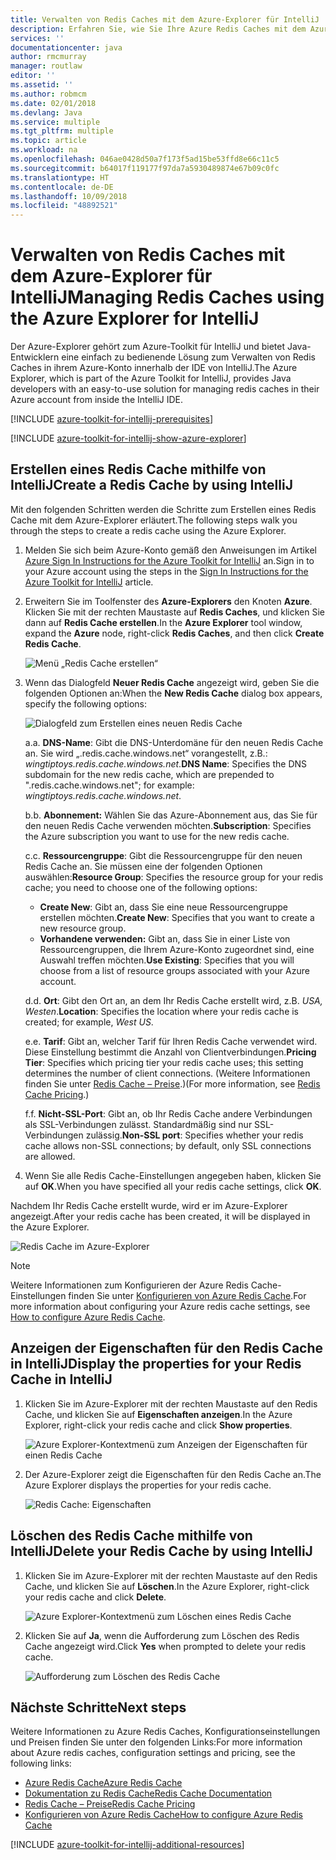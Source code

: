 ```yaml
---
title: Verwalten von Redis Caches mit dem Azure-Explorer für IntelliJ
description: Erfahren Sie, wie Sie Ihre Azure Redis Caches mit dem Azure-Explorer für IntelliJ verwalten.
services: ''
documentationcenter: java
author: rmcmurray
manager: routlaw
editor: ''
ms.assetid: ''
ms.author: robmcm
ms.date: 02/01/2018
ms.devlang: Java
ms.service: multiple
ms.tgt_pltfrm: multiple
ms.topic: article
ms.workload: na
ms.openlocfilehash: 046ae0428d50a7f173f5ad15be53ffd8e66c11c5
ms.sourcegitcommit: b64017f119177f97da7a5930489874e67b09c0fc
ms.translationtype: HT
ms.contentlocale: de-DE
ms.lasthandoff: 10/09/2018
ms.locfileid: "48892521"
---
```

# <a name="managing-redis-caches-using-the-azure-explorer-for-intellij"></a><span data-ttu-id="23c76-103">Verwalten von Redis Caches mit dem Azure-Explorer für IntelliJ</span><span class="sxs-lookup"><span data-stu-id="23c76-103">Managing Redis Caches using the Azure Explorer for IntelliJ</span></span>

<span data-ttu-id="23c76-104">Der Azure-Explorer gehört zum Azure-Toolkit für IntelliJ und bietet Java-Entwicklern eine einfach zu bedienende Lösung zum Verwalten von Redis Caches in ihrem Azure-Konto innerhalb der IDE von IntelliJ.</span><span class="sxs-lookup"><span data-stu-id="23c76-104">The Azure Explorer, which is part of the Azure Toolkit for IntelliJ, provides Java developers with an easy-to-use solution for managing redis caches in their Azure account from inside the IntelliJ IDE.</span></span>

[!INCLUDE [azure-toolkit-for-intellij-prerequisites](../includes/azure-toolkit-for-intellij-prerequisites.md)]

[!INCLUDE [azure-toolkit-for-intellij-show-azure-explorer](../includes/azure-toolkit-for-intellij-show-azure-explorer.md)]

## <a name="create-a-redis-cache-by-using-intellij"></a><span data-ttu-id="23c76-105">Erstellen eines Redis Cache mithilfe von IntelliJ</span><span class="sxs-lookup"><span data-stu-id="23c76-105">Create a Redis Cache by using IntelliJ</span></span>

<span data-ttu-id="23c76-106">Mit den folgenden Schritten werden die Schritte zum Erstellen eines Redis Cache mit dem Azure-Explorer erläutert.</span><span class="sxs-lookup"><span data-stu-id="23c76-106">The following steps walk you through the steps to create a redis cache using the Azure Explorer.</span></span>

1. <span data-ttu-id="23c76-107">Melden Sie sich beim Azure-Konto gemäß den Anweisungen im Artikel [Azure Sign In Instructions for the Azure Toolkit for IntelliJ] an.</span><span class="sxs-lookup"><span data-stu-id="23c76-107">Sign in to your Azure account using the steps in the [Sign In Instructions for the Azure Toolkit for IntelliJ] article.</span></span>

1. <span data-ttu-id="23c76-108">Erweitern Sie im Toolfenster des **Azure-Explorers** den Knoten **Azure**. Klicken Sie mit der rechten Maustaste auf **Redis Caches**, und klicken Sie dann auf **Redis Cache erstellen**.</span><span class="sxs-lookup"><span data-stu-id="23c76-108">In the **Azure Explorer** tool window, expand the **Azure** node, right-click **Redis Caches**, and then click **Create Redis Cache**.</span></span>

   ![Menü „Redis Cache erstellen“][CR01]

1. <span data-ttu-id="23c76-110">Wenn das Dialogfeld **Neuer Redis Cache** angezeigt wird, geben Sie die folgenden Optionen an:</span><span class="sxs-lookup"><span data-stu-id="23c76-110">When the **New Redis Cache** dialog box appears, specify the following options:</span></span>

   ![Dialogfeld zum Erstellen eines neuen Redis Cache][CR02]

   <span data-ttu-id="23c76-112">a.</span><span class="sxs-lookup"><span data-stu-id="23c76-112">a.</span></span> <span data-ttu-id="23c76-113">**DNS-Name**: Gibt die DNS-Unterdomäne für den neuen Redis Cache an. Sie wird „.redis.cache.windows.net“ vorangestellt, z.B.: *wingtiptoys.redis.cache.windows.net*.</span><span class="sxs-lookup"><span data-stu-id="23c76-113">**DNS Name**: Specifies the DNS subdomain for the new redis cache, which are prepended to ".redis.cache.windows.net"; for example: *wingtiptoys.redis.cache.windows.net*.</span></span>

   <span data-ttu-id="23c76-114">b.</span><span class="sxs-lookup"><span data-stu-id="23c76-114">b.</span></span> <span data-ttu-id="23c76-115">**Abonnement:** Wählen Sie das Azure-Abonnement aus, das Sie für den neuen Redis Cache verwenden möchten.</span><span class="sxs-lookup"><span data-stu-id="23c76-115">**Subscription**: Specifies the Azure subscription you want to use for the new redis cache.</span></span>

   <span data-ttu-id="23c76-116">c.</span><span class="sxs-lookup"><span data-stu-id="23c76-116">c.</span></span> <span data-ttu-id="23c76-117">**Ressourcengruppe**: Gibt die Ressourcengruppe für den neuen Redis Cache an. Sie müssen eine der folgenden Optionen auswählen:</span><span class="sxs-lookup"><span data-stu-id="23c76-117">**Resource Group**: Specifies the resource group for your redis cache; you need to choose one of the following options:</span></span> 
      * <span data-ttu-id="23c76-118">**Create New**: Gibt an, dass Sie eine neue Ressourcengruppe erstellen möchten.</span><span class="sxs-lookup"><span data-stu-id="23c76-118">**Create New**: Specifies that you want to create a new resource group.</span></span> 
      * <span data-ttu-id="23c76-119">**Vorhandene verwenden:** Gibt an, dass Sie in einer Liste von Ressourcengruppen, die Ihrem Azure-Konto zugeordnet sind, eine Auswahl treffen möchten.</span><span class="sxs-lookup"><span data-stu-id="23c76-119">**Use Existing**: Specifies that you will choose from a list of resource groups associated with your Azure account.</span></span> 

   <span data-ttu-id="23c76-120">d.</span><span class="sxs-lookup"><span data-stu-id="23c76-120">d.</span></span> <span data-ttu-id="23c76-121">**Ort**: Gibt den Ort an, an dem Ihr Redis Cache erstellt wird, z.B. *USA, Westen*.</span><span class="sxs-lookup"><span data-stu-id="23c76-121">**Location**: Specifies the location where your redis cache is created; for example, *West US*.</span></span>

   <span data-ttu-id="23c76-122">e.</span><span class="sxs-lookup"><span data-stu-id="23c76-122">e.</span></span> <span data-ttu-id="23c76-123">**Tarif**: Gibt an, welcher Tarif für Ihren Redis Cache verwendet wird. Diese Einstellung bestimmt die Anzahl von Clientverbindungen.</span><span class="sxs-lookup"><span data-stu-id="23c76-123">**Pricing Tier**: Specifies which pricing tier your redis cache uses; this setting determines the number of client connections.</span></span> <span data-ttu-id="23c76-124">(Weitere Informationen finden Sie unter [Redis Cache – Preise].)</span><span class="sxs-lookup"><span data-stu-id="23c76-124">(For more information, see [Redis Cache Pricing].)</span></span>

   <span data-ttu-id="23c76-125">f.</span><span class="sxs-lookup"><span data-stu-id="23c76-125">f.</span></span> <span data-ttu-id="23c76-126">**Nicht-SSL-Port**: Gibt an, ob Ihr Redis Cache andere Verbindungen als SSL-Verbindungen zulässt. Standardmäßig sind nur SSL-Verbindungen zulässig.</span><span class="sxs-lookup"><span data-stu-id="23c76-126">**Non-SSL port**: Specifies whether your redis cache allows non-SSL connections; by default, only SSL connections are allowed.</span></span>

1. <span data-ttu-id="23c76-127">Wenn Sie alle Redis Cache-Einstellungen angegeben haben, klicken Sie auf **OK**.</span><span class="sxs-lookup"><span data-stu-id="23c76-127">When you have specified all your redis cache settings, click **OK**.</span></span>

<span data-ttu-id="23c76-128">Nachdem Ihr Redis Cache erstellt wurde, wird er im Azure-Explorer angezeigt.</span><span class="sxs-lookup"><span data-stu-id="23c76-128">After your redis cache has been created, it will be displayed in the Azure Explorer.</span></span>

   ![Redis Cache im Azure-Explorer][CR03]

> [!NOTE]
>
> <span data-ttu-id="23c76-130">Weitere Informationen zum Konfigurieren der Azure Redis Cache-Einstellungen finden Sie unter [Konfigurieren von Azure Redis Cache].</span><span class="sxs-lookup"><span data-stu-id="23c76-130">For more information about configuring your Azure redis cache settings, see [How to configure Azure Redis Cache].</span></span>
>

## <a name="display-the-properties-for-your-redis-cache-in-intellij"></a><span data-ttu-id="23c76-131">Anzeigen der Eigenschaften für den Redis Cache in IntelliJ</span><span class="sxs-lookup"><span data-stu-id="23c76-131">Display the properties for your Redis Cache in IntelliJ</span></span>

1. <span data-ttu-id="23c76-132">Klicken Sie im Azure-Explorer mit der rechten Maustaste auf den Redis Cache, und klicken Sie auf **Eigenschaften anzeigen**.</span><span class="sxs-lookup"><span data-stu-id="23c76-132">In the Azure Explorer, right-click your redis cache and click **Show properties**.</span></span>

   ![Azure Explorer-Kontextmenü zum Anzeigen der Eigenschaften für einen Redis Cache][SP01]

1. <span data-ttu-id="23c76-134">Der Azure-Explorer zeigt die Eigenschaften für den Redis Cache an.</span><span class="sxs-lookup"><span data-stu-id="23c76-134">The Azure Explorer displays the properties for your redis cache.</span></span>

   ![Redis Cache: Eigenschaften][SP02]

## <a name="delete-your-redis-cache-by-using-intellij"></a><span data-ttu-id="23c76-136">Löschen des Redis Cache mithilfe von IntelliJ</span><span class="sxs-lookup"><span data-stu-id="23c76-136">Delete your Redis Cache by using IntelliJ</span></span>

1. <span data-ttu-id="23c76-137">Klicken Sie im Azure-Explorer mit der rechten Maustaste auf den Redis Cache, und klicken Sie auf **Löschen**.</span><span class="sxs-lookup"><span data-stu-id="23c76-137">In the Azure Explorer, right-click your redis cache and click **Delete**.</span></span>

   ![Azure Explorer-Kontextmenü zum Löschen eines Redis Cache][DE01]

1. <span data-ttu-id="23c76-139">Klicken Sie auf **Ja**, wenn die Aufforderung zum Löschen des Redis Cache angezeigt wird.</span><span class="sxs-lookup"><span data-stu-id="23c76-139">Click **Yes** when prompted to delete your redis cache.</span></span>

   ![Aufforderung zum Löschen des Redis Cache][DE02]

## <a name="next-steps"></a><span data-ttu-id="23c76-141">Nächste Schritte</span><span class="sxs-lookup"><span data-stu-id="23c76-141">Next steps</span></span>

<span data-ttu-id="23c76-142">Weitere Informationen zu Azure Redis Caches, Konfigurationseinstellungen und Preisen finden Sie unter den folgenden Links:</span><span class="sxs-lookup"><span data-stu-id="23c76-142">For more information about Azure redis caches, configuration settings and pricing, see the following links:</span></span>

* <span data-ttu-id="23c76-143">[Azure Redis Cache]</span><span class="sxs-lookup"><span data-stu-id="23c76-143">[Azure Redis Cache]</span></span>
* <span data-ttu-id="23c76-144">[Dokumentation zu Redis Cache]</span><span class="sxs-lookup"><span data-stu-id="23c76-144">[Redis Cache Documentation]</span></span>
* <span data-ttu-id="23c76-145">[Redis Cache – Preise]</span><span class="sxs-lookup"><span data-stu-id="23c76-145">[Redis Cache Pricing]</span></span>
* <span data-ttu-id="23c76-146">[Konfigurieren von Azure Redis Cache]</span><span class="sxs-lookup"><span data-stu-id="23c76-146">[How to configure Azure Redis Cache]</span></span>

[!INCLUDE [azure-toolkit-for-intellij-additional-resources](../includes/azure-toolkit-for-intellij-additional-resources.md)]

<!-- URL List -->

[Redis Cache – Preise]: https://azure.microsoft.com/pricing/details/cache/
[Redis Cache Pricing]: https://azure.microsoft.com/pricing/details/cache/
[Azure Redis Cache]: https://azure.microsoft.com/services/cache/
[Dokumentation zu Redis Cache]: /azure/redis-cache
[Redis Cache Documentation]: /azure/redis-cache
[Konfigurieren von Azure Redis Cache]: /azure/redis-cache/cache-configure
[How to configure Azure Redis Cache]: /azure/redis-cache/cache-configure
[Azure Sign In Instructions for the Azure Toolkit for IntelliJ]: ./azure-toolkit-for-intellij-sign-in-instructions.md (Anleitung zur Azure-Anmeldung für das Azure-Toolkit für IntelliJ)
[Sign In Instructions for the Azure Toolkit for IntelliJ]: ./azure-toolkit-for-intellij-sign-in-instructions.md

<!-- IMG List -->

[CR01]: media/azure-toolkit-for-intellij-managing-redis-caches-using-azure-explorer/CR01.png
[CR02]: media/azure-toolkit-for-intellij-managing-redis-caches-using-azure-explorer/CR02.png
[CR03]: media/azure-toolkit-for-intellij-managing-redis-caches-using-azure-explorer/CR03.png

[SP01]: media/azure-toolkit-for-intellij-managing-redis-caches-using-azure-explorer/SP01.png
[SP02]: media/azure-toolkit-for-intellij-managing-redis-caches-using-azure-explorer/SP02.png

[DE01]: media/azure-toolkit-for-intellij-managing-redis-caches-using-azure-explorer/DE01.png
[DE02]: media/azure-toolkit-for-intellij-managing-redis-caches-using-azure-explorer/DE02.png
